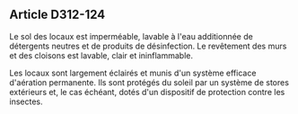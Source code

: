 ## Article D312-124

Le sol des locaux est imperméable, lavable à l'eau additionnée de détergents neutres et de produits de
désinfection. Le revêtement des murs et des cloisons est lavable, clair et ininflammable.


Les locaux sont largement éclairés et munis d'un système efficace d'aération permanente. Ils sont protégés
du soleil par un système de stores extérieurs et, le cas échéant, dotés d'un dispositif de protection contre les
insectes.

